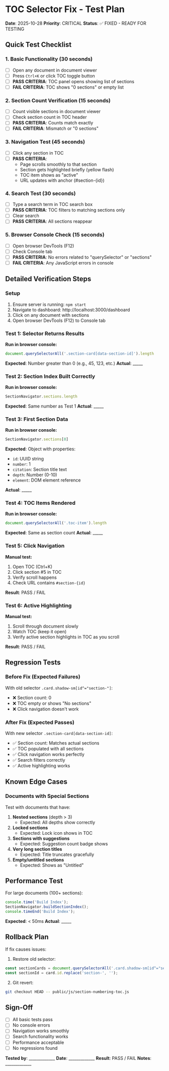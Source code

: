# TOC Selector Fix - Test Plan

**Date**: 2025-10-28
**Priority**: CRITICAL
**Status**: ✅ FIXED - READY FOR TESTING

## Quick Test Checklist

### 1. Basic Functionality (30 seconds)
- [ ] Open any document in document viewer
- [ ] Press `Ctrl+K` or click TOC toggle button
- [ ] **PASS CRITERIA**: TOC panel opens showing list of sections
- [ ] **FAIL CRITERIA**: TOC shows "0 sections" or empty list

### 2. Section Count Verification (15 seconds)
- [ ] Count visible sections in document viewer
- [ ] Check section count in TOC header
- [ ] **PASS CRITERIA**: Counts match exactly
- [ ] **FAIL CRITERIA**: Mismatch or "0 sections"

### 3. Navigation Test (45 seconds)
- [ ] Click any section in TOC
- [ ] **PASS CRITERIA**: 
  - Page scrolls smoothly to that section
  - Section gets highlighted briefly (yellow flash)
  - TOC item shows as "active"
  - URL updates with anchor (#section-{id})

### 4. Search Test (30 seconds)
- [ ] Type a search term in TOC search box
- [ ] **PASS CRITERIA**: TOC filters to matching sections only
- [ ] Clear search
- [ ] **PASS CRITERIA**: All sections reappear

### 5. Browser Console Check (15 seconds)
- [ ] Open browser DevTools (F12)
- [ ] Check Console tab
- [ ] **PASS CRITERIA**: No errors related to "querySelector" or "sections"
- [ ] **FAIL CRITERIA**: Any JavaScript errors in console

## Detailed Verification Steps

### Setup
1. Ensure server is running: `npm start`
2. Navigate to dashboard: http://localhost:3000/dashboard
3. Click on any document with sections
4. Open browser DevTools (F12) to Console tab

### Test 1: Selector Returns Results

**Run in browser console:**
```javascript
document.querySelectorAll('.section-card[data-section-id]').length
```

**Expected**: Number greater than 0 (e.g., 45, 123, etc.)
**Actual**: _____

### Test 2: Section Index Built Correctly

**Run in browser console:**
```javascript
SectionNavigator.sections.length
```

**Expected**: Same number as Test 1
**Actual**: _____

### Test 3: First Section Data

**Run in browser console:**
```javascript
SectionNavigator.sections[0]
```

**Expected**: Object with properties:
- `id`: UUID string
- `number`: 1
- `citation`: Section title text
- `depth`: Number (0-10)
- `element`: DOM element reference

**Actual**: _____

### Test 4: TOC Items Rendered

**Run in browser console:**
```javascript
document.querySelectorAll('.toc-item').length
```

**Expected**: Same as section count
**Actual**: _____

### Test 5: Click Navigation

**Manual test:**
1. Open TOC (Ctrl+K)
2. Click section #5 in TOC
3. Verify scroll happens
4. Check URL contains `#section-{id}`

**Result**: PASS / FAIL

### Test 6: Active Highlighting

**Manual test:**
1. Scroll through document slowly
2. Watch TOC (keep it open)
3. Verify active section highlights in TOC as you scroll

**Result**: PASS / FAIL

## Regression Tests

### Before Fix (Expected Failures)

With old selector `.card.shadow-sm[id^="section-"]`:
- ❌ Section count: 0
- ❌ TOC empty or shows "No sections"
- ❌ Click navigation doesn't work

### After Fix (Expected Passes)

With new selector `.section-card[data-section-id]`:
- ✅ Section count: Matches actual sections
- ✅ TOC populated with all sections
- ✅ Click navigation works perfectly
- ✅ Search filters correctly
- ✅ Active highlighting works

## Known Edge Cases

### Documents with Special Sections

Test with documents that have:
1. **Nested sections** (depth > 3)
   - Expected: All depths show correctly
2. **Locked sections** 
   - Expected: Lock icon shows in TOC
3. **Sections with suggestions**
   - Expected: Suggestion count badge shows
4. **Very long section titles**
   - Expected: Title truncates gracefully
5. **Empty/untitled sections**
   - Expected: Shows as "Untitled"

## Performance Test

For large documents (100+ sections):

```javascript
console.time('Build Index');
SectionNavigator.buildSectionIndex();
console.timeEnd('Build Index');
```

**Expected**: < 50ms
**Actual**: _____

## Rollback Plan

If fix causes issues:

1. Restore old selector:
```javascript
const sectionCards = document.querySelectorAll('.card.shadow-sm[id^="section-"]');
const sectionId = card.id.replace('section-', '');
```

2. Git revert:
```bash
git checkout HEAD -- public/js/section-numbering-toc.js
```

## Sign-Off

- [ ] All basic tests pass
- [ ] No console errors
- [ ] Navigation works smoothly
- [ ] Search functionality works
- [ ] Performance acceptable
- [ ] No regressions found

**Tested by**: _____________
**Date**: _____________
**Result**: PASS / FAIL
**Notes**: _____________
